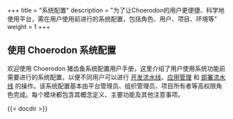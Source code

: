 +++
title = "系统配置"
description = "为了让Choerodon的用户更便捷、科学地使用平台，需在用户使用前进行的系统配置，包括角色、用户、项目、环境等"
weight = 1
+++

## 使用 Choerodon 系统配置

欢迎使用 Choerodon 猪齿鱼系统配置用户手册，这里介绍了用户使用系统功能前需要进行的系统配置，以便不同用户可以进行 [开发流水线](../development-pipeline)、[应用管理](../application-management) 和 [部署流水线](../deployment-pipeline) 的操作。该系统配置基本由平台管理员、组织管理员、项目所有者等高权限角色完成。每个模块都包含其概念定义、主要功能及其他注意事项。

{{< docdir >}}
